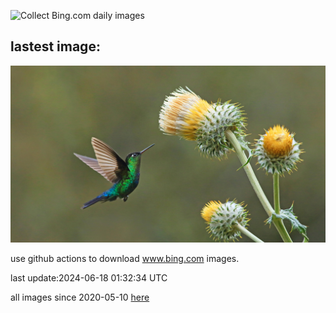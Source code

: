 ![Collect Bing.com daily images](https://github.com/counter2015/bing-daily-images/workflows/Collect%20Bing.com%20daily%20images/badge.svg)
## lastest image:
![](images/HummingThistle.jpg)

use github actions to download www.bing.com images.

last update:2024-06-18 01:32:34 UTC

all images since 2020-05-10 [here](https://github.com/counter2015/bing-daily-images/tree/master/images) 
